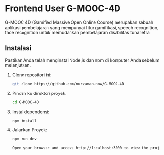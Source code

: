 # Frontend User G-MOOC-4D

G-MOOC 4D (Gamified Massive Open Online Course) merupakan sebuah aplikasi pembelajaran  yang mempunyai fitur gamifikasi, speech recognition, face recognition untuk memudahkan pembelajaran disabilitas tunanetra

## Instalasi

Pastikan Anda telah menginstal [Node.js](https://nodejs.org/) dan [npm](https://www.npmjs.com/) di komputer Anda sebelum melanjutkan.

1. Clone repositori ini:
   ```bash
   git clone https://github.com/nurzaman-now/G-MOOC-4D
2. Pindah ke direktori proyek:
   ```bash
   cd G-MOOC-4D
3. Instal dependensi:
   ```bash
   npm install
4. Jalankan Proyek:
   ```bash
   npm run dev

   Open your browser and access http://localhost:3000 to view the project.
